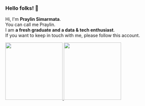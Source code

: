### Hello folks! 👋

Hi, I'm **Praylin Simarmata**.\
You can call me Praylin.\
I am **a fresh graduate and a data & tech enthusiast**.\
If you want to keep in touch with me, please follow this account.

<p align="left">
<a href="https://github.com/praylinsimarmata">
  <img height="180em" src="https://github-readme-stats-eight-theta.vercel.app/api?username=praylinsimarmata&show_icons=true&theme=algolia&include_all_commits=true&count_private=true"/>
  <img height="180em" src="https://github-readme-stats-eight-theta.vercel.app/api/top-langs/?username=praylinsimarmata&layout=compact&langs_count=8&theme=algolia"/>
</a>
</p>
